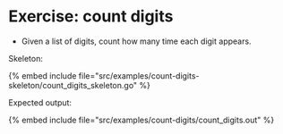 # Exercise: count digits

* Given a list of digits, count how many time each digit appears.

Skeleton:

{% embed include file="src/examples/count-digits-skeleton/count_digits_skeleton.go" %}

Expected output:

{% embed include file="src/examples/count-digits/count_digits.out" %}


